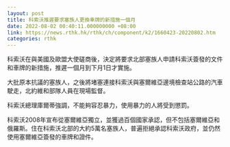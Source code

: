 ```yaml
---
layout: post
title: 科索沃推遲要求塞族人更換車牌的新措施一個月
date: 2022-08-02 00:40:11.000000000 +08:00
link: https://news.rthk.hk/rthk/ch/component/k2/1660423-20220802.htm
categories: rthk
---
```


科索沃在與美國及歐盟大使磋商後，決定將要求北部塞族人申請科索沃簽發的文件和車牌的新措施，推遲一個月到下月1日才實施。

大批原本抗議的塞族人，之後將堵塞連接科索沃與塞爾維亞邊境檢查站公路的汽車駛走，北約維和部隊人員在現場監督。

科索沃總理庫爾蒂強調，不能夠容忍暴力，使用暴力的人將受到懲罰。

科索沃2008年宣布從塞爾維亞獨立，並獲過百個國家承認，但不包括塞爾維亞和俄羅斯。住在科索沃北部的大約5萬名塞族人，普遍拒絕承認科索沃政府，並仍然使用塞爾維亞簽發的車牌和證件。
